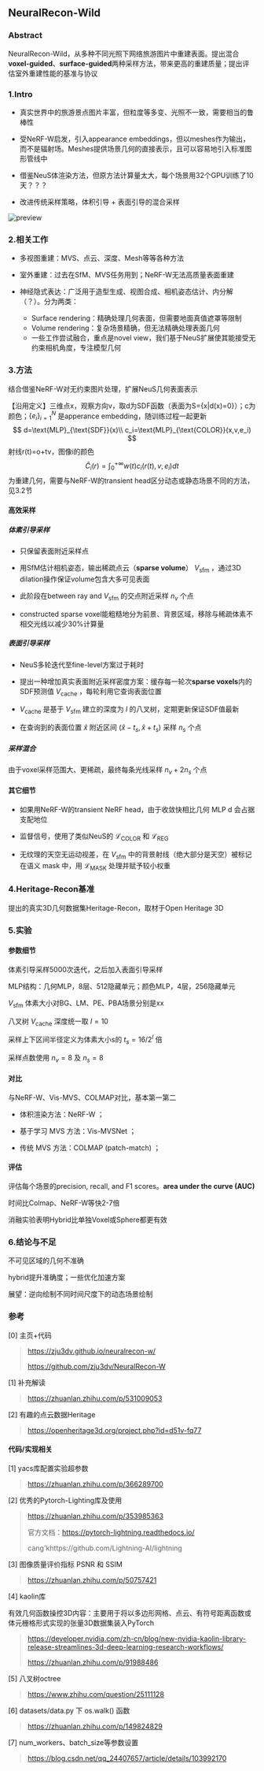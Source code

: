 

## NeuralRecon-Wild

### Abstract

NeuralRecon-Wild，从多种不同光照下网络旅游图片中重建表面。提出混合**voxel-guided**、**surface-guided**两种采样方法，带来更高的重建质量；提出评估室外重建性能的基准与协议

### 1.Intro

* 真实世界中的旅游景点图片丰富，但粒度等多变、光照不一致，需要相当的鲁棒性

* 受NeRF-W启发，引入appearance embeddings，但以meshes作为输出，而不是辐射场。Meshes提供场景几何的直接表示，且可以容易地引入标准图形管线中
* 借鉴NeuS体渲染方法，但原方法计算量太大，每个场景用32个GPU训练了10天？？？
* 改进传统采样策略，体积引导 + 表面引导的混合采样

<img src="https://pic4.zhimg.com/v2-29f35199bdc750358ffab58853b706c7_r.jpg" alt="preview"  />

### 2.相关工作

* 多视图重建：MVS、点云、深度、Mesh等等各种方法

* 室外重建：过去在SfM、MVS任务用到；NeRF-W无法高质量表面重建
* 神经隐式表达：广泛用于造型生成、视图合成、相机姿态估计、内分解（？）。分为两类：
  * Surface rendering：精确处理几何表面，但需要地面真值遮罩等限制
  * Volume rendering：复杂场景精确，但无法精确处理表面几何
  * 一些工作尝试融合，重点是novel view，我们基于NeuS扩展使其能接受无约束相机角度，专注模型几何

### 3.方法

结合借鉴NeRF-W对无约束图片处理，扩展NeuS几何表面表示

【沿用定义】三维点x，观察方向v，取d为SDF函数（表面为S={x|d(x)=0}）；c为颜色；$\{e_i\}_{i=1}^N$ 是apperance embedding，随训练过程一起更新
$$
d=\text{MLP}_{\text{SDF}}(x)\\
c_i=\text{MLP}_{\text{COLOR}}(x,v,e_i)
$$
射线r(t)=o+tv，图像i的颜色
$$
\hat{C}_i(r)=\int_0^{+\infty}w(t)c_i(r(t),v,e_i)dt
$$
为重建几何，需要与NeRF-W的transient head区分动态或静态场景不同的方法，见3.2节

#### 高效采样

##### 体素引导采样

* 只保留表面附近采样点

* 用SfM估计相机姿态，输出稀疏点云（**sparse volume**） $V_{\text{sfm}}$ ，通过3D dilation操作保证volume包含大多可见表面

* 此阶段在between ray and $V_{\text{sfm}}$ 的交点附近采样 $n_v$ 个点
* constructed sparse voxel能粗糙地分为前景、背景区域，移除与稀疏体素不相交光线以减少30%计算量

##### 表面引导采样

* NeuS多轮迭代至fine-level方案过于耗时

* 提出一种增加真实表面附近采样密度方案：缓存每一轮次**sparse voxels**内的SDF预测值 $V_{\text{cache}}$ ，每轮利用它查询表面位置
* $V_{\text{cache}}$ 是基于 $V_{\text{sfm}}$ 建立的深度为 $l$ 的八叉树，定期更新保证SDF值最新
* 在查询到的表面位置 $\hat{x}$ 附近区间 $(\hat{x}-t_s,\hat{x}+t_s)$ 采样 $n_s$ 个点

##### 采样混合

由于voxel采样范围大、更稀疏，最终每条光线采样 $n_v+2n_s$ 个点

#### 其它细节

* 如果用NeRF-W的transient NeRF head，由于收敛快相比几何 MLP d 会占据支配地位

* 监督信号，使用了类似NeuS的 $\mathcal{L}_{\text{COLOR}}$ 和 $\mathcal{L}_{\text{REG}}$ 
* 无纹理的天空无运动视差，在 $V_{\text{sfm}}$ 中的背景射线（绝大部分是天空）被标记在语义 mask 中，用  $\mathcal{L}_{\text{MASK}}$ 处理并赋予较小权重 

### 4.Heritage-Recon基准

提出的真实3D几何数据集Heritage-Recon，取材于Open Heritage 3D

### 5.实验

#### 参数细节

体素引导采样5000次迭代，之后加入表面引导采样

MLP结构：几何MLP，8层、512隐藏单元；颜色MLP，4层，256隐藏单元

$V_{\text{sfm}}$ 体素大小对BG、LM、PE、PBA场景分别是xx

八叉树 $V_{\text{cache}}$ 深度统一取 $l=10$

采样上下区间半径定义为体素大小s的 $t_s=16/2^l$ 倍

采样点数使用 $n_v=8$ 及 $n_s=8$ 

#### 对比

与NeRF-W、Vis-MVS、COLMAP对比，基本第一第二

* 体积渲染方法：NeRF-W ；

- 基于学习 MVS 方法：Vis-MVSNet ；

- 传统 MVS 方法：COLMAP (patch-match) ；

#### 评估

评估每个场景的precision, recall, and F1 scores。**area under the curve (AUC)**

时间比Colmap、NeRF-W等快2-7倍

消融实验表明Hybrid比单独Voxel或Sphere都更有效

### 6.结论与不足

不可见区域的几何不准确

hybrid提升准确度；一些优化加速方案

展望：逆向绘制不同时间尺度下的动态场景绘制



### 参考

[0] 主页+代码

> https://zju3dv.github.io/neuralrecon-w/
>
> https://github.com/zju3dv/NeuralRecon-W

[1] 补充解读

> https://zhuanlan.zhihu.com/p/531009053

[2] 有趣的点云数据Heritage

> https://openheritage3d.org/project.php?id=d51v-fq77



#### 代码/实现相关

[1] yacs库配置实验超参数

> https://zhuanlan.zhihu.com/p/366289700

[2] 优秀的Pytorch-Lighting库及使用

> https://zhuanlan.zhihu.com/p/353985363
>
> 官方文档：https://pytorch-lightning.readthedocs.io/
>
> cang'khttps://github.com/Lightning-AI/lightning

[3] 图像质量评价指标 PSNR 和 SSIM

> https://zhuanlan.zhihu.com/p/50757421

[4] kaolin库

有效几何函数操控3D内容：主要用于将以多边形网格、点云、有符号距离函数或体元栅格形式实现的张量3D数据集装入PyTorch

> https://developer.nvidia.com/zh-cn/blog/new-nvidia-kaolin-library-release-streamlines-3d-deep-learning-research-workflows/
>
> https://zhuanlan.zhihu.com/p/91988486

[5] 八叉树octree

> https://www.zhihu.com/question/25111128

[6] datasets/data.py 下 os.walk() 函数

> https://zhuanlan.zhihu.com/p/149824829

[7] num_workers、batch_size等参数设置

> https://blog.csdn.net/qq_24407657/article/details/103992170
